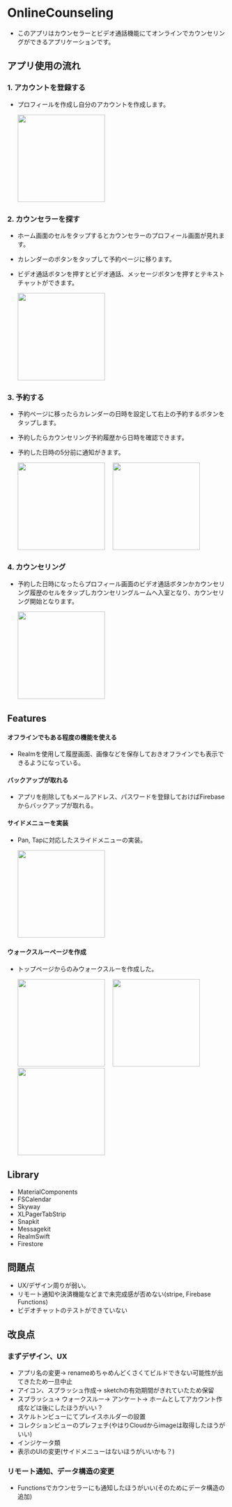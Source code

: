 # OnlineCounseling
* このアプリはカウンセラーとビデオ通話機能にてオンラインでカウンセリングができるアプリケーションです。


## アプリ使用の流れ

### 1. アカウントを登録する
* プロフィールを作成し自分のアカウントを作成します。
  
  <img src="https://user-images.githubusercontent.com/51669998/84586805-5b927700-ae55-11ea-9030-0ea32b88f83e.gif" width="200px">&emsp;

### 2. カウンセラーを探す
* ホーム画面のセルをタップするとカウンセラーのプロフィール画面が見れます。
* カレンダーのボタンをタップして予約ページに移ります。
* ビデオ通話ボタンを押すとビデオ通話、メッセージボタンを押すとテキストチャットができます。
  
  <img src="https://user-images.githubusercontent.com/51669998/84588895-1165c180-ae66-11ea-9a86-edc520a43d09.gif" width="200px">&emsp;

### 3. 予約する
* 予約ページに移ったらカレンダーの日時を設定して右上の予約するボタンをタップします。
* 予約したらカウンセリング予約履歴から日時を確認できます。
* 予約した日時の5分前に通知がきます。
  
  <img src="https://user-images.githubusercontent.com/51669998/84589049-09f2e800-ae67-11ea-9ec3-b10e5ce076fc.gif" width="200px">&emsp;
  <img src="https://user-images.githubusercontent.com/51669998/84589334-bb464d80-ae68-11ea-9253-70793b9b0dfc.gif" width="200px">&emsp;

### 4. カウンセリング
* 予約した日時になったらプロフィール画面のビデオ通話ボタンかカウンセリング履歴のセルをタップしカウンセリングルームへ入室となり、カウンセリング開始となります。
  
  <img src="https://user-images.githubusercontent.com/51669998/84589401-33ad0e80-ae69-11ea-8ca4-a7ad95489b69.gif" width="200px">&emsp;


## Features

#### オフラインでもある程度の機能を使える
* Realmを使用して履歴画面、画像などを保存しておきオフラインでも表示できるようになっている。

#### バックアップが取れる
* アプリを削除してもメールアドレス、パスワードを登録しておけばFirebaseからバックアップが取れる。

#### サイドメニューを実装
* Pan, Tapに対応したスライドメニューの実装。
  
  <img src="https://user-images.githubusercontent.com/51669998/84589528-0c0a7600-ae6a-11ea-8e97-01d29c430c13.gif" width="200px">&emsp;
  
#### ウォークスルーページを作成
* トップページからのみウォークスルーを作成した。
  
  <img src="https://user-images.githubusercontent.com/51669998/85939902-15a8d900-b954-11ea-8e45-350ec6357cb9.png" width="200px">&emsp;
  <img src="https://user-images.githubusercontent.com/51669998/85939956-746e5280-b954-11ea-9af8-d2171532c479.png" width="200px">&emsp;
  <img src="https://user-images.githubusercontent.com/51669998/85939958-76d0ac80-b954-11ea-8c22-f6fed4cc1fd8.png" width="200px">&emsp;


## Library
* MaterialComponents
* FSCalendar
* Skyway
* XLPagerTabStrip
* Snapkit
* Messagekit
* RealmSwift
* Firestore
  
  
## 問題点
* UX/デザイン周りが弱い。
* リモート通知や決済機能などまで未完成感が否めない(stripe, Firebase Functions)
* ビデオチャットのテストができていない

## 改良点
### まずデザイン、UX
* アプリ名の変更→ renameめちゃめんどくさくてビルドできない可能性が出てきたため一旦中止
* アイコン、スプラッシュ作成→ sketchの有効期間がきれていたため保留
* スプラッシュ→ ウォークスルー→ アンケート→ ホームとしてアカウント作成などは後にしたほうがいい？
* スケルトンビューにてプレイスホルダーの設置
* コレクションビューのプレフェチ(やはりCloudからimageは取得したほうがいい)
* インジケータ類
* 表示のUIの変更(サイドメニューはないほうがいいかも？)

### リモート通知、データ構造の変更
* Functionsでカウンセラーにも通知したほうがいい(そのためにデータ構造の追加)





